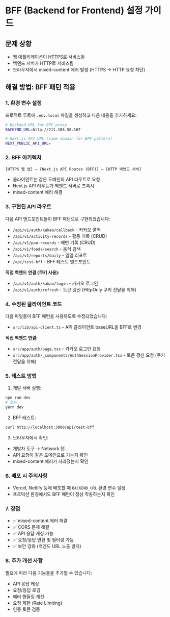 # BFF (Backend for Frontend) 설정 가이드

## 문제 상황
- 웹 애플리케이션이 HTTPS로 서비스됨
- 백엔드 서버가 HTTP로 서비스됨
- 브라우저에서 mixed-content 에러 발생 (HTTPS → HTTP 요청 차단)

## 해결 방법: BFF 패턴 적용

### 1. 환경 변수 설정

프로젝트 루트에 `.env.local` 파일을 생성하고 다음 내용을 추가하세요:

```bash
# Backend URL for BFF proxy
BACKEND_URL=http://211.188.58.167

# Next.js API URL (same domain for BFF pattern)
NEXT_PUBLIC_API_URL=
```

### 2. BFF 아키텍처

```
[HTTPS 웹 앱] → [Next.js API Routes (BFF)] → [HTTP 백엔드 서버]
```

- 클라이언트는 같은 도메인의 API 라우트로 요청
- Next.js API 라우트가 백엔드 서버로 프록시
- mixed-content 에러 해결

### 3. 구현된 API 라우트

다음 API 엔드포인트들이 BFF 패턴으로 구현되었습니다:

- `/api/v1/auth/kakao/callback` - 카카오 콜백
- `/api/v1/activity-records` - 활동 기록 (CRUD)
- `/api/v1/poo-records` - 배변 기록 (CRUD)
- `/api/v1/foods/search` - 음식 검색
- `/api/v1/reports/daily` - 일일 리포트
- `/api/test-bff` - BFF 테스트 엔드포인트

**직접 백엔드 연결 (쿠키 사용):**
- `/api/v1/auth/kakao/login` - 카카오 로그인
- `/api/v1/auth/refresh` - 토큰 갱신 (HttpOnly 쿠키 전달을 위해)

### 4. 수정된 클라이언트 코드

다음 파일들이 BFF 패턴을 사용하도록 수정되었습니다:

- `src/lib/api-client.ts` - API 클라이언트 baseURL을 BFF로 변경

**직접 백엔드 연결:**
- `src/app/auth/page.tsx` - 카카오 로그인 요청
- `src/app/auth/_components/AuthSessionProvider.tsx` - 토큰 갱신 요청 (쿠키 전달을 위해)

### 5. 테스트 방법

1. 개발 서버 실행:
```bash
npm run dev
# 또는
yarn dev
```

2. BFF 테스트:
```bash
curl http://localhost:3000/api/test-bff
```

3. 브라우저에서 확인:
- 개발자 도구 → Network 탭
- API 요청이 같은 도메인으로 가는지 확인
- mixed-content 에러가 사라졌는지 확인

### 6. 배포 시 주의사항

- Vercel, Netlify 등에 배포할 때 `BACKEND_URL` 환경 변수 설정
- 프로덕션 환경에서도 BFF 패턴이 정상 작동하는지 확인

### 7. 장점

- ✅ mixed-content 에러 해결
- ✅ CORS 문제 해결
- ✅ API 응답 캐싱 가능
- ✅ 요청/응답 변환 및 필터링 가능
- ✅ 보안 강화 (백엔드 URL 노출 방지)

### 8. 추가 개선 사항

필요에 따라 다음 기능들을 추가할 수 있습니다:

- API 응답 캐싱
- 요청/응답 로깅
- 에러 핸들링 개선
- 요청 제한 (Rate Limiting)
- 인증 토큰 검증
